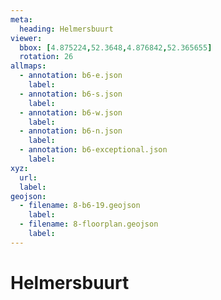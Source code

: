 ```yaml
---
meta:
  heading: Helmersbuurt
viewer:
  bbox: [4.875224,52.3648,4.876842,52.365655]
  rotation: 26
allmaps:
  - annotation: b6-e.json
    label:
  - annotation: b6-s.json
    label:
  - annotation: b6-w.json
    label:
  - annotation: b6-n.json
    label:
  - annotation: b6-exceptional.json
    label:
xyz:
  url: 
  label:
geojson: 
  - filename: 8-b6-19.geojson
    label: 
  - filename: 8-floorplan.geojson
    label: 
---
```

# Helmersbuurt